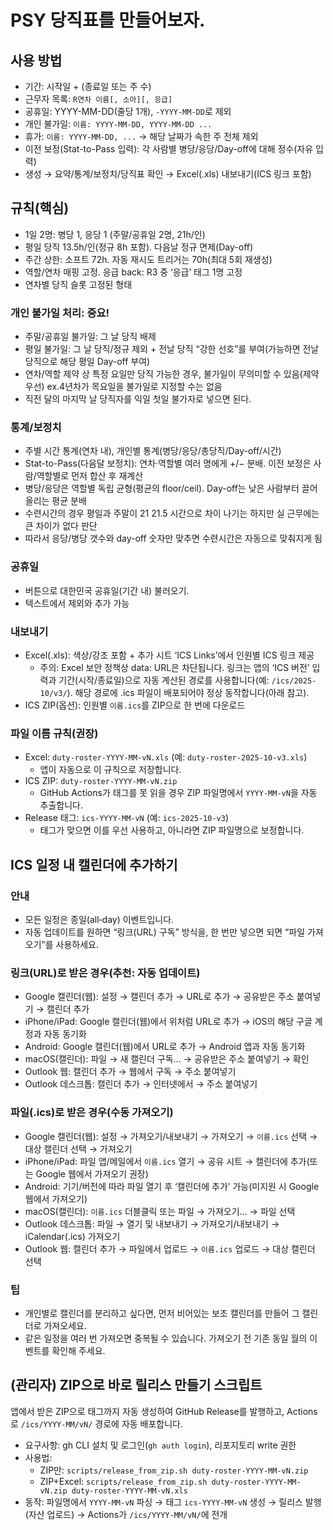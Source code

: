 # PSY 당직표를 만들어보자. 

## 사용 방법
- 기간: 시작일 + (종료일 또는 주 수)
- 근무자 목록: `R연차 이름[, 소아][, 응급]`
- 공휴일: YYYY-MM-DD(줄당 1개), `-YYYY-MM-DD`로 제외
- 개인 불가일: `이름: YYYY-MM-DD, YYYY-MM-DD ...`
- 휴가: `이름: YYYY-MM-DD, ...` → 해당 날짜가 속한 주 전체 제외
- 이전 보정(Stat-to-Pass 입력): 각 사람별 병당/응당/Day-off에 대해 정수(자유 입력)
- 생성 → 요약/통계/보정치/당직표 확인 → Excel(.xls) 내보내기(ICS 링크 포함)

## 규칙(핵심)
- 1일 2명: 병당 1, 응당 1 (주말/공휴일 2명, 21h/인)
- 평일 당직 13.5h/인(정규 8h 포함). 다음날 정규 면제(Day-off)
- 주간 상한: 소프트 72h. 자동 재시도 트리거는 70h(최대 5회 재생성)
- 역할/연차 매핑 고정. 응급 back: R3 중 ‘응급’ 태그 1명 고정
- 연차별 당직 슬롯 고정된 형태

### 개인 불가일 처리: 중요! 
- 주말/공휴일 불가일: 그 날 당직 배제
- 평일 불가일: 그 날 당직/정규 제외 + 전날 당직 “강한 선호”를 부여(가능하면 전날 당직으로 해당 평일 Day-off 부여)
- 연차/역할 제약 상 특정 요일만 당직 가능한 경우, 불가일이 무의미할 수 있음(제약 우선) ex.4년차가 목요일을 불가일로 지정할 수는 없음
- 직전 달의 마지막 날 당직자를 익일 첫일 불가자로 넣으면 된다. 

### 통계/보정치
- 주별 시간 통계(연차 내), 개인별 통계(병당/응당/총당직/Day-off/시간)
- Stat-to-Pass(다음달 보정치): 연차·역할별 여러 명에게 +/− 분배. 이전 보정은 사람/역할별로 먼저 합산 후 재계산
- 병당/응당은 역할별 독립 균형(평균의 floor/ceil). Day-off는 낮은 사람부터 끌어올리는 평균 분배
- 수련시간의 경우 평일과 주말이 21 21.5 시간으로 차이 나기는 하지만 실 근무에는 큰 차이가 없다 판단 
- 따라서 응당/병당 갯수와 day-off 숫자만 맞추면 수련시간은 자동으로 맞춰지게 됨 



### 공휴일
- 버튼으로 대한민국 공휴일(기간 내) 불러오기. 
- 텍스트에서 제외와 추가 가능

### 내보내기
- Excel(.xls): 색상/강조 포함 + 추가 시트 ‘ICS Links’에서 인원별 ICS 링크 제공
  - 주의: Excel 보안 정책상 data: URL은 차단됩니다. 링크는 앱의 ‘ICS 버전’ 입력과 기간(시작/종료일)으로 자동 계산된 경로를 사용합니다(예: `/ics/2025-10/v3/`). 해당 경로에 .ics 파일이 배포되어야 정상 동작합니다(아래 참고).
- ICS ZIP(옵션): 인원별 `이름.ics`를 ZIP으로 한 번에 다운로드

### 파일 이름 규칙(권장)
- Excel: `duty-roster-YYYY-MM-vN.xls` (예: `duty-roster-2025-10-v3.xls`)
  - 앱이 자동으로 이 규칙으로 저장합니다.
- ICS ZIP: `duty-roster-YYYY-MM-vN.zip`
  - GitHub Actions가 태그를 못 읽을 경우 ZIP 파일명에서 `YYYY-MM-vN`을 자동 추출합니다.
- Release 태그: `ics-YYYY-MM-vN` (예: `ics-2025-10-v3`)
  - 태그가 맞으면 이를 우선 사용하고, 아니라면 ZIP 파일명으로 보정합니다.

## ICS 일정 내 캘린더에 추가하기

### 안내
- 모든 일정은 종일(all‑day) 이벤트입니다.
- 자동 업데이트를 원하면 “링크(URL) 구독” 방식을, 한 번만 넣으면 되면 “파일 가져오기”를 사용하세요.

### 링크(URL)로 받은 경우(추천: 자동 업데이트)
- Google 캘린더(웹): 설정 → 캘린더 추가 → URL로 추가 → 공유받은 주소 붙여넣기 → 캘린더 추가
- iPhone/iPad: Google 캘린더(웹)에서 위처럼 URL로 추가 → iOS의 해당 구글 계정과 자동 동기화
- Android: Google 캘린더(웹)에서 URL로 추가 → Android 앱과 자동 동기화
- macOS(캘린더): 파일 → 새 캘린더 구독… → 공유받은 주소 붙여넣기 → 확인
- Outlook 웹: 캘린더 추가 → 웹에서 구독 → 주소 붙여넣기
- Outlook 데스크톱: 캘린더 추가 → 인터넷에서 → 주소 붙여넣기

### 파일(.ics)로 받은 경우(수동 가져오기)
- Google 캘린더(웹): 설정 → 가져오기/내보내기 → 가져오기 → `이름.ics` 선택 → 대상 캘린더 선택 → 가져오기
- iPhone/iPad: 파일 앱/메일에서 `이름.ics` 열기 → 공유 시트 → 캘린더에 추가(또는 Google 웹에서 가져오기 권장)
- Android: 기기/버전에 따라 파일 열기 후 ‘캘린더에 추가’ 가능(미지원 시 Google 웹에서 가져오기)
- macOS(캘린더): `이름.ics` 더블클릭 또는 파일 → 가져오기… → 파일 선택
- Outlook 데스크톱: 파일 → 열기 및 내보내기 → 가져오기/내보내기 → iCalendar(.ics) 가져오기
- Outlook 웹: 캘린더 추가 → 파일에서 업로드 → `이름.ics` 업로드 → 대상 캘린더 선택

### 팁
- 개인별로 캘린더를 분리하고 싶다면, 먼저 비어있는 보조 캘린더를 만들어 그 캘린더로 가져오세요.
- 같은 일정을 여러 번 가져오면 중복될 수 있습니다. 가져오기 전 기존 동일 월의 이벤트를 확인해 주세요.

## (관리자) ZIP으로 바로 릴리스 만들기 스크립트
앱에서 받은 ZIP으로 태그까지 자동 생성하여 GitHub Release를 발행하고, Actions로 `/ics/YYYY-MM/vN/` 경로에 자동 배포합니다.

- 요구사항: gh CLI 설치 및 로그인(`gh auth login`), 리포지토리 write 권한
- 사용법:
  - ZIP만: `scripts/release_from_zip.sh duty-roster-YYYY-MM-vN.zip`
  - ZIP+Excel: `scripts/release_from_zip.sh duty-roster-YYYY-MM-vN.zip duty-roster-YYYY-MM-vN.xls`
- 동작: 파일명에서 `YYYY-MM-vN` 파싱 → 태그 `ics-YYYY-MM-vN` 생성 → 릴리스 발행(자산 업로드) → Actions가 `/ics/YYYY-MM/vN/`에 전개
